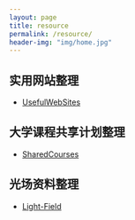 ```yaml
---
layout: page
title: resource
permalink: /resource/
header-img: "img/home.jpg"
---
```


## 实用网站整理

- [UsefulWebSites](<https://ctrlcoder.github.io/UsefulWebSites/>)



## 大学课程共享计划整理

- [SharedCourses](<https://ctrlcoder.github.io/SharedCourses/>)



## 光场资料整理

- [Light-Field](<https://ctrlcoder.github.io/Light-Field/>)


